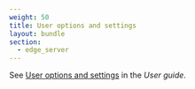 ```yaml
---
weight: 50
title: User options and settings
layout: bundle
section:
  - edge_server
---
```


See [User options and settings](/users-guide/getting-started/#user-settings) in the *User guide*.
